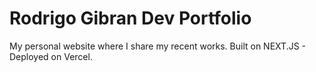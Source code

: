 # Rodrigo Gibran Dev Portfolio
My personal website where I share my recent works. Built on NEXT.JS - Deployed on Vercel. 
